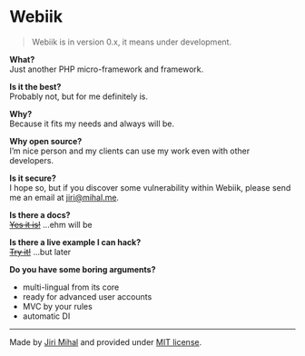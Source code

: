 # Webiik

> Webiik is in version 0.x, it means under development.

__What?__<br/>
Just another PHP micro-framework and framework.

__Is it the best?__<br/>
Probably not, but for me definitely is.

__Why?__<br/>
Because it fits my needs and always will be.

__Why open source?__<br/>
I’m nice person and my clients can use my work even with other developers.

__Is it secure?__<br/>
I hope so, but if you discover some vulnerability within Webiik, please send me an email at jiri@mihal.me.

__Is there a docs?__<br/>
[~~Yes it is!~~]() ...ehm will be

__Is there a live example I can hack?__<br/>
[~~Try it!~~]() ...but later

__Do you have some boring arguments?__<br/>
- multi-lingual from its core<br/>
- ready for advanced user accounts<br/>
- MVC by your rules<br/>
- automatic DI<br/>

---
Made by [Jiri Mihal](https://github.com/Jiri-Mihal) and provided under [MIT license](http://opensource.org/licenses/MIT).